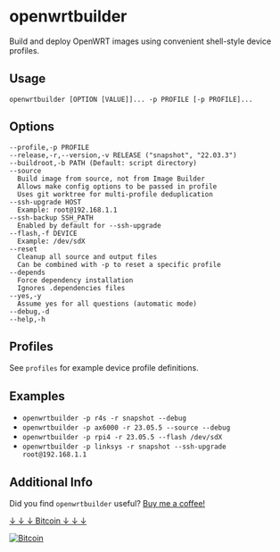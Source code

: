# openwrtbuilder

Build and deploy OpenWRT images using convenient shell-style device profiles.

## Usage

`openwrtbuilder [OPTION [VALUE]]... -p PROFILE [-p PROFILE]...`

## Options

```(text)
--profile,-p PROFILE
--release,-r,--version,-v RELEASE ("snapshot", "22.03.3")
--buildroot,-b PATH (Default: script directory)
--source
  Build image from source, not from Image Builder
  Allows make config options to be passed in profile
  Uses git worktree for multi-profile deduplication
--ssh-upgrade HOST
  Example: root@192.168.1.1
--ssh-backup SSH_PATH
  Enabled by default for --ssh-upgrade
--flash,-f DEVICE
  Example: /dev/sdX
--reset
  Cleanup all source and output files
  Can be combined with -p to reset a specific profile
--depends
  Force dependency installation
  Ignores .dependencies files
--yes,-y
  Assume yes for all questions (automatic mode)
--debug,-d
--help,-h
```

## Profiles

See `profiles` for example device profile definitions.

## Examples

* `openwrtbuilder -p r4s -r snapshot --debug`
* `openwrtbuilder -p ax6000 -r 23.05.5 --source --debug`
* `openwrtbuilder -p rpi4 -r 23.05.5 --flash /dev/sdX`
* `openwrtbuilder -p linksys -r snapshot --ssh-upgrade root@192.168.1.1`

## Additional Info

Did you find `openwrtbuilder` useful? [Buy me a coffee!](https://paypal.me/bryanroessler)

[↓ ↓ ↓ Bitcoin ↓ ↓ ↓](bitcoin:bc1q7wy0kszjavgcrvkxdg7mf3s6rh506rasnhfa4a)

[![Bitcoin](https://repos.bryanroessler.com/files/bc1q7wy0kszjavgcrvkxdg7mf3s6rh506rasnhfa4a.png)](bitcoin:bc1q7wy0kszjavgcrvkxdg7mf3s6rh506rasnhfa4a)